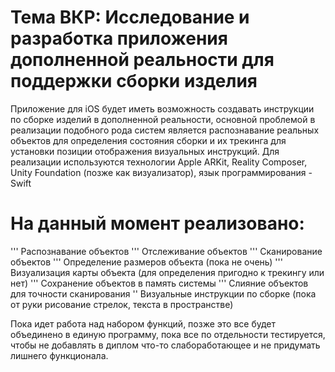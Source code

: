 # Тема ВКР: Исследование и разработка приложения дополненной реальности для поддержки сборки изделия
Приложение для iOS будет иметь возможность создавать инструкции по сборке изделий в дополненной реальности, основной проблемой в реализации подобного рода систем является распознавание реальных объектов для определения состояния сборки и их трекинга для установки позиции отображения визуальных инструкций.
Для реализации используются технологии Apple ARKit, Reality Composer, Unity Foundation (позже как визуализатор), язык программирования - Swift
# На данный момент реализовано: 
''' Распознавание объектов
''' Отслеживание объектов 
''' Сканирование объектов
''' Определение размеров объекта (пока не очень)
''' Визуализация карты объекта (для определения пригодно к трекингу или нет)
''' Сохранение объектов в память системы
''' Слияние объектов для точности сканирования
'' Визуальные инструкции по сборке (пока от руки рисование стрелок, текста в пространстве)

Пока идет работа над набором функций, позже это все будет объединено в единую программу, пока все по отдельности тестируется, чтобы не добавлять в диплом что-то слабоработающее и не придумать лишнего функционала.